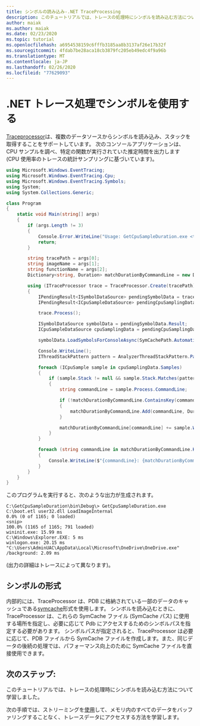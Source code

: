 ```yaml
---
title: シンボルの読み込み-.NET TraceProcessing
description: このチュートリアルでは、トレースの処理時にシンボルを読み込む方法について説明します。
author: maiak
ms.author: maiak
ms.date: 02/23/2020
ms.topic: tutorial
ms.openlocfilehash: a6954538159c6fffb3185aa8b3137af26e17b32f
ms.sourcegitcommit: 4fdab7be28aca18cb3879fc205eb49edc4f9a96b
ms.translationtype: MT
ms.contentlocale: ja-JP
ms.lasthandoff: 02/26/2020
ms.locfileid: "77629093"
---
```

# <a name="use-symbols-in-net-traceprocessing"></a>.NET トレース処理でシンボルを使用する

[Traceprocessor](https://docs.microsoft.com/dotnet/api/microsoft.windows.eventtracing.traceprocessor)は、複数のデータソースからシンボルを読み込み、スタックを取得することをサポートしています。 次のコンソールアプリケーションは、CPU サンプルを調べ、特定の関数が実行されていた推定時間を出力します (CPU 使用率のトレースの統計サンプリングに基づいています)。

```csharp
using Microsoft.Windows.EventTracing;
using Microsoft.Windows.EventTracing.Cpu;
using Microsoft.Windows.EventTracing.Symbols;
using System;
using System.Collections.Generic;

class Program
{
    static void Main(string[] args)
    {
        if (args.Length != 3)
        {
            Console.Error.WriteLine("Usage: GetCpuSampleDuration.exe <trace.etl> <imageName> <functionName>");
            return;
        }

        string tracePath = args[0];
        string imageName = args[1];
        string functionName = args[2];
        Dictionary<string, Duration> matchDurationByCommandLine = new Dictionary<string, Duration>();

        using (ITraceProcessor trace = TraceProcessor.Create(tracePath))
        {
            IPendingResult<ISymbolDataSource> pendingSymbolData = trace.UseSymbols();
            IPendingResult<ICpuSampleDataSource> pendingCpuSamplingData = trace.UseCpuSamplingData();

            trace.Process();

            ISymbolDataSource symbolData = pendingSymbolData.Result;
            ICpuSampleDataSource cpuSamplingData = pendingCpuSamplingData.Result;

            symbolData.LoadSymbolsForConsoleAsync(SymCachePath.Automatic, SymbolPath.Automatic).GetAwaiter().GetResult();

            Console.WriteLine();
            IThreadStackPattern pattern = AnalyzerThreadStackPattern.Parse($"{imageName}!{functionName}");

            foreach (ICpuSample sample in cpuSamplingData.Samples)
            {
                if (sample.Stack != null && sample.Stack.Matches(pattern))
                {
                    string commandLine = sample.Process.CommandLine;

                    if (!matchDurationByCommandLine.ContainsKey(commandLine))
                    {
                        matchDurationByCommandLine.Add(commandLine, Duration.Zero);
                    }

                    matchDurationByCommandLine[commandLine] += sample.Weight;
                }
            }

            foreach (string commandLine in matchDurationByCommandLine.Keys)
            {
                Console.WriteLine($"{commandLine}: {matchDurationByCommandLine[commandLine]}");
            }
        }
    }
}
```

このプログラムを実行すると、次のような出力が生成されます。

```shell
C:\GetCpuSampleDuration\bin\Debug\> GetCpuSampleDuration.exe C:\boot.etl user32.dll LoadImageInternal
0.0% (0 of 1165; 0 loaded)
<snip>
100.0% (1165 of 1165; 791 loaded)
wininit.exe: 15.99 ms
C:\Windows\Explorer.EXE: 5 ms
winlogon.exe: 20.15 ms
"C:\Users\AdminUAC\AppData\Local\Microsoft\OneDrive\OneDrive.exe" /background: 2.09 ms
```

(出力の詳細はトレースによって異なります)。

## <a name="symbols-format"></a>シンボルの形式

内部的には、TraceProcessor は、PDB に格納されている一部のデータのキャッシュである[symcache](https://docs.microsoft.com/windows-hardware/test/wpt/loading-symbols#symcache-path)形式を使用します。 シンボルを読み込むときに、TraceProcessor は、これらの SymCache ファイル (SymCache パス) に使用する場所を指定し、必要に応じて Pdb にアクセスするためのシンボルパスを指定する必要があります。 シンボルパスが指定されると、TraceProcessor は必要に応じて、PDB ファイルから SymCache ファイルを作成します。また、同じデータの後続の処理では、パフォーマンス向上のために SymCache ファイルを直接使用できます。

## <a name="next-steps"></a>次のステップ:

このチュートリアルでは、トレースの処理時にシンボルを読み込む方法について学習しました。

次の手順では、ストリーミングを[使用](streaming.md)して、メモリ内のすべてのデータをバッファリングすることなく、トレースデータにアクセスする方法を学習します。
